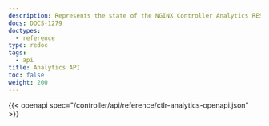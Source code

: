 ```yaml
---
description: Represents the state of the NGINX Controller Analytics REST API.
docs: DOCS-1279
doctypes:
  - reference
type: redoc
tags:
  - api
title: Analytics API
toc: false
weight: 200
---
```


{{< openapi spec="/controller/api/reference/ctlr-analytics-openapi.json" >}}
